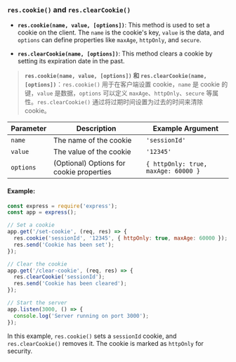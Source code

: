 ### `res.cookie()` and `res.clearCookie()`

- **`res.cookie(name, value, [options])`**: This method is used to set a cookie on the client. The `name` is the cookie's key, `value` is the data, and `options` can define properties like `maxAge`, `httpOnly`, and `secure`.

- **`res.clearCookie(name, [options])`**: This method clears a cookie by setting its expiration date in the past.

> **`res.cookie(name, value, [options])` 和 `res.clearCookie(name, [options])`**：`res.cookie()` 用于在客户端设置 cookie，`name` 是 cookie 的键，`value` 是数据，`options` 可以定义 `maxAge`、`httpOnly`、`secure` 等属性。`res.clearCookie()` 通过将过期时间设置为过去的时间来清除 cookie。

| Parameter | Description                              | Example Argument                    |
| --------- | ---------------------------------------- | ----------------------------------- |
| `name`    | The name of the cookie                   | `'sessionId'`                       |
| `value`   | The value of the cookie                  | `'12345'`                           |
| `options` | (Optional) Options for cookie properties | `{ httpOnly: true, maxAge: 60000 }` |

#### Example:

```js
const express = require('express');
const app = express();

// Set a cookie
app.get('/set-cookie', (req, res) => {
  res.cookie('sessionId', '12345', { httpOnly: true, maxAge: 60000 });
  res.send('Cookie has been set');
});

// Clear the cookie
app.get('/clear-cookie', (req, res) => {
  res.clearCookie('sessionId');
  res.send('Cookie has been cleared');
});

// Start the server
app.listen(3000, () => {
  console.log('Server running on port 3000');
});
```

In this example, `res.cookie()` sets a `sessionId` cookie, and `res.clearCookie()` removes it. The cookie is marked as `httpOnly` for security.